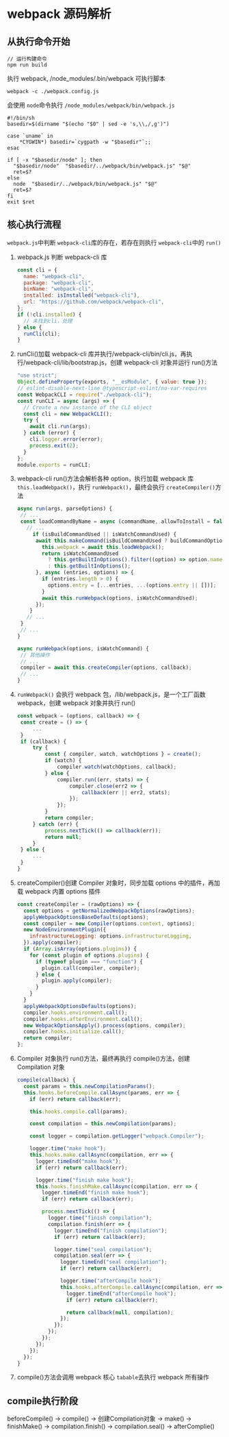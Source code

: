 # webpack 源码解析

## 从执行命令开始

```
// 运行构建命令
npm run build
```

执行 webpack, /node_modules/.bin/webpack 可执行脚本

`webpack -c ./webpack.config.js`

会使用 `node`命令执行 `/node_modules/webpack/bin/webpack.js`

```
#!/bin/sh
basedir=$(dirname "$(echo "$0" | sed -e 's,\\,/,g')")

case `uname` in
    *CYGWIN*) basedir=`cygpath -w "$basedir"`;;
esac

if [ -x "$basedir/node" ]; then
  "$basedir/node"  "$basedir/../webpack/bin/webpack.js" "$@"
  ret=$?
else
  node  "$basedir/../webpack/bin/webpack.js" "$@"
  ret=$?
fi
exit $ret

```

## 核心执行流程

`webpack.js`中判断 `webpack-cli`库的存在，若存在则执行 `webpack-cli`中的 `run()`

1. webpack.js 判断 webpack-cli 库

   ```js
   const cli = {
     name: "webpack-cli",
     package: "webpack-cli",
     binName: "webpack-cli",
     installed: isInstalled("webpack-cli"),
     url: "https://github.com/webpack/webpack-cli",
   };
   if (!cli.installed) {
     // 未找到cli，处理
   } else {
     runCli(cli);
   }
   ```
2. runCli()加载 webpack-cli 库并执行/webpack-cli/bin/cli.js，再执行/webpack-cli/lib/bootstrap.js，创建 webpack-cli 对象并运行 run()方法

   ```js
   "use strict";
   Object.defineProperty(exports, "__esModule", { value: true });
   // eslint-disable-next-line @typescript-eslint/no-var-requires
   const WebpackCLI = require("./webpack-cli");
   const runCLI = async (args) => {
     // Create a new instance of the CLI object
     const cli = new WebpackCLI();
     try {
       await cli.run(args);
     } catch (error) {
       cli.logger.error(error);
       process.exit(2);
     }
   };
   module.exports = runCLI;
   ```
3. webpack-cli run()方法会解析各种 option，执行加载 webpack 库 `this.loadWebpack()`，执行 `runWebpack()`，最终会执行 `createCompiler()`方法

   ```js
   async run(args, parseOptions) {
   	// ...
   	const loadCommandByName = async (commandName, allowToInstall = false) => {
   	  // ...
   		if (isBuildCommandUsed || isWatchCommandUsed) {
         await this.makeCommand(isBuildCommandUsed ? buildCommandOptions : watchCommandOptions, async () => {
           this.webpack = await this.loadWebpack();
           return isWatchCommandUsed
             ? this.getBuiltInOptions().filter((option) => option.name !== "watch")
             : this.getBuiltInOptions();
         }, async (entries, options) => {
           if (entries.length > 0) {
             options.entry = [...entries, ...(options.entry || [])];
           }
           await this.runWebpack(options, isWatchCommandUsed);
         });
       }
   	  // ...
   	}
   	// ...
   }

   async runWebpack(options, isWatchCommand) {
   	// 其他操作
   	// ...
   	compiler = await this.createCompiler(options, callback);
   	// ...
   }


   ```
4. `runWebpack()` 会执行 webpack 包，/lib/webpack.js，是一个工厂函数 webpack，创建 webpack 对象并执行 run()

   ```js
   const webpack = (options, callback) => {
   	const create = () => {
   		...
   	}
   	if (callback) {
   		try {
   			const { compiler, watch, watchOptions } = create();
   			if (watch) {
   				compiler.watch(watchOptions, callback);
   			} else {
   				compiler.run((err, stats) => {
   					compiler.close(err2 => {
   						callback(err || err2, stats);
   					});
   				});
   			}
   			return compiler;
   		} catch (err) {
   			process.nextTick(() => callback(err));
   			return null;
   		}
   	} else {
   		...
   	}
   }
   ```
5. createCompiler()创建 Compiler 对象时，同步加载 options 中的插件，再加载 webpack 内置 options 插件

   ```js
   const createCompiler = (rawOptions) => {
     const options = getNormalizedWebpackOptions(rawOptions);
     applyWebpackOptionsBaseDefaults(options);
     const compiler = new Compiler(options.context, options);
     new NodeEnvironmentPlugin({
       infrastructureLogging: options.infrastructureLogging,
     }).apply(compiler);
     if (Array.isArray(options.plugins)) {
       for (const plugin of options.plugins) {
         if (typeof plugin === "function") {
           plugin.call(compiler, compiler);
         } else {
           plugin.apply(compiler);
         }
       }
     }
     applyWebpackOptionsDefaults(options);
     compiler.hooks.environment.call();
     compiler.hooks.afterEnvironment.call();
     new WebpackOptionsApply().process(options, compiler);
     compiler.hooks.initialize.call();
     return compiler;
   };
   ```
6. Compiler 对象执行 run()方法，最终再执行 compile()方法，创建 Compilation 对象

   ```js
   compile(callback) {
     const params = this.newCompilationParams();
     this.hooks.beforeCompile.callAsync(params, err => {
       if (err) return callback(err);

       this.hooks.compile.call(params);

       const compilation = this.newCompilation(params);

       const logger = compilation.getLogger("webpack.Compiler");

       logger.time("make hook");
       this.hooks.make.callAsync(compilation, err => {
         logger.timeEnd("make hook");
         if (err) return callback(err);

         logger.time("finish make hook");
         this.hooks.finishMake.callAsync(compilation, err => {
           logger.timeEnd("finish make hook");
           if (err) return callback(err);

           process.nextTick(() => {
             logger.time("finish compilation");
             compilation.finish(err => {
               logger.timeEnd("finish compilation");
               if (err) return callback(err);

               logger.time("seal compilation");
               compilation.seal(err => {
                 logger.timeEnd("seal compilation");
                 if (err) return callback(err);

                 logger.time("afterCompile hook");
                 this.hooks.afterCompile.callAsync(compilation, err => {
                   logger.timeEnd("afterCompile hook");
                   if (err) return callback(err);

                   return callback(null, compilation);
                 });
               });
             });
           });
         });
       });
     });
   }
   ```
7. compile()方法会调用 webpack 核心 `tabable`去执行 webpack 所有操作

## compile执行阶段

beforeCompile()  -> compile() -> 创建Compilation对象 -> make() -> finishMake() -> compilation.finish() -> compilation.seal() -> afterComplie()
